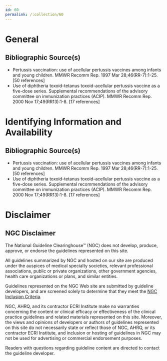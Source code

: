 ```yaml
---
id: 60
permalink: /:collection/60
---
```


# General

## Bibliographic Source(s)

- Pertussis vaccination: use of acellular pertussis vaccines among infants and young children. MMWR Recomm Rep. 1997 Mar 28;46(RR-7):1-25. [50 references]
- Use of diphtheria toxoid-tetanus toxoid-acellular pertussis vaccine as a five-dose series. Supplemental recommendations of the advisory committee on immunization practices (ACIP). MMWR Recomm Rep. 2000 Nov 17;49(RR13):1-8. [17 references]

# Identifying Information and Availability

## Bibliographic Source(s)

- Pertussis vaccination: use of acellular pertussis vaccines among infants and young children. MMWR Recomm Rep. 1997 Mar 28;46(RR-7):1-25. [50 references]
- Use of diphtheria toxoid-tetanus toxoid-acellular pertussis vaccine as a five-dose series. Supplemental recommendations of the advisory committee on immunization practices (ACIP). MMWR Recomm Rep. 2000 Nov 17;49(RR13):1-8. [17 references]

# Disclaimer

## NGC Disclaimer

The National Guideline Clearinghouse™ (NGC) does not develop, produce, approve, or endorse the guidelines represented on this site.

All guidelines summarized by NGC and hosted on our site are produced under the auspices of medical specialty societies, relevant professional associations, public or private organizations, other government agencies, health care organizations or plans, and similar entities.

Guidelines represented on the NGC Web site are submitted by guideline developers, and are screened solely to determine that they meet the [NGC Inclusion Criteria](/help-and-about/summaries/inclusion-criteria).

NGC, AHRQ, and its contractor ECRI Institute make no warranties concerning the content or clinical efficacy or effectiveness of the clinical practice guidelines and related materials represented on this site. Moreover, the views and opinions of developers or authors of guidelines represented on this site do not necessarily state or reflect those of NGC, AHRQ, or its contractor ECRI Institute, and inclusion or hosting of guidelines in NGC may not be used for advertising or commercial endorsement purposes.

Readers with questions regarding guideline content are directed to contact the guideline developer.

